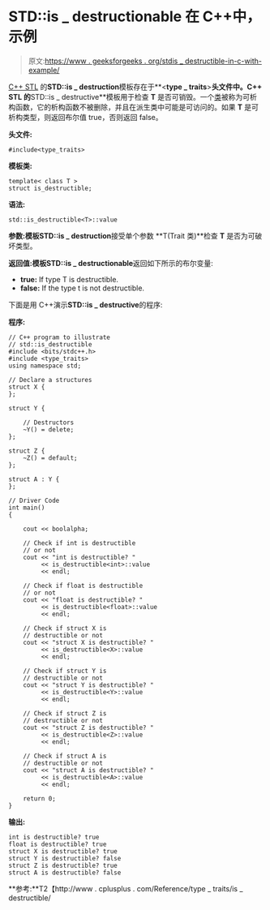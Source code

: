 # STD::is _ destructionable 在 C++中，示例

> 原文:[https://www . geeksforgeeks . org/stdis _ destructible-in-c-with-example/](https://www.geeksforgeeks.org/stdis_destructible-in-c-with-example/)

[C++ STL](https://www.geeksforgeeks.org/the-c-standard-template-library-stl/) 的**STD::is _ destruction**模板存在于**<**type _ traits**>**头文件中。C++ STL 的**STD::is _ destructive**模板用于检查 **T** 是否可销毁。一个[类](https://www.geeksforgeeks.org/c-classes-and-objects/)被称为可析构函数，它的析构函数不被删除，并且在派生类中可能是可访问的。如果 **T** 是可析构类型，则返回布尔值 true，否则返回 false。

**头文件:**

```
#include<type_traits>

```

**模板类:**

```
template< class T >
struct is_destructible;

```

**语法:**

```
std::is_destructible<T>::value

```

**参数:**模板**STD::is _ destruction**接受单个参数 **T(Trait 类)**检查 **T** 是否为可破坏类型。

**返回值:**模板**STD::is _ destructionable**返回如下所示的布尔变量:

*   **true:** If type T is destructible.
*   **false:** If the type t is not destructible.

下面是用 C++演示**STD::is _ destructive**的程序:

**程序:**

```
// C++ program to illustrate
// std::is_destructible
#include <bits/stdc++.h>
#include <type_traits>
using namespace std;

// Declare a structures
struct X {
};

struct Y {

    // Destructors
    ~Y() = delete;
};

struct Z {
    ~Z() = default;
};

struct A : Y {
};

// Driver Code
int main()
{

    cout << boolalpha;

    // Check if int is destructible
    // or not
    cout << "int is destructible? "
         << is_destructible<int>::value
         << endl;

    // Check if float is destructible
    // or not
    cout << "float is destructible? "
         << is_destructible<float>::value
         << endl;

    // Check if struct X is
    // destructible or not
    cout << "struct X is destructible? "
         << is_destructible<X>::value
         << endl;

    // Check if struct Y is
    // destructible or not
    cout << "struct Y is destructible? "
         << is_destructible<Y>::value
         << endl;

    // Check if struct Z is
    // destructible or not
    cout << "struct Z is destructible? "
         << is_destructible<Z>::value
         << endl;

    // Check if struct A is
    // destructible or not
    cout << "struct A is destructible? "
         << is_destructible<A>::value
         << endl;

    return 0;
}
```

**输出:**

```
int is destructible? true
float is destructible? true
struct X is destructible? true
struct Y is destructible? false
struct Z is destructible? true
struct A is destructible? false

```

**参考:**T2【http://www . cplusplus . com/Reference/type _ traits/is _ destructible/